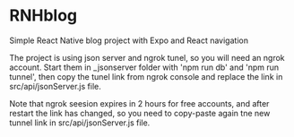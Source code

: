 # RNHblog
Simple React Native blog project with Expo and React navigation

The project is using json server and ngrok tunel, so you will need an ngrok account.
Start them in _jsonserver folder with  'npm run db' and 'npm run tunnel', then copy the tunel link from ngrok console and replace the link in src/api/jsonServer.js file.

Note that ngrok seesion expires in 2 hours for free accounts, and after restart the link has changed, so you need to copy-paste again tne new tunnel link in src/api/jsonServer.js file.